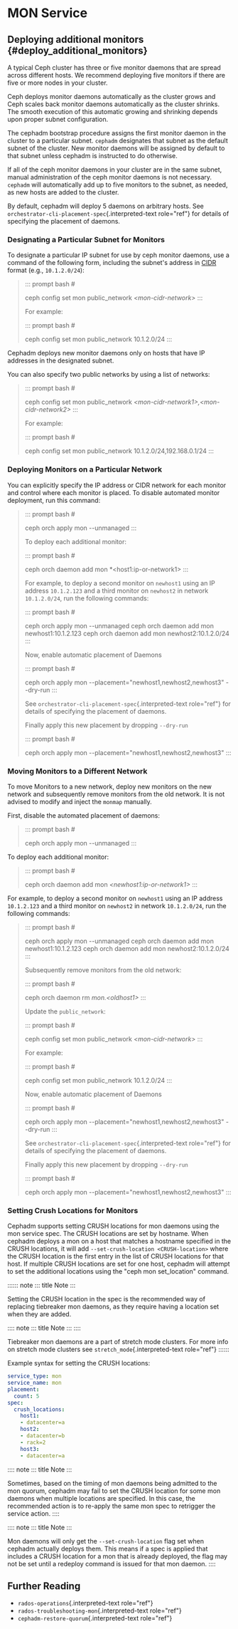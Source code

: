 # MON Service

## Deploying additional monitors {#deploy_additional_monitors}

A typical Ceph cluster has three or five monitor daemons that are spread
across different hosts. We recommend deploying five monitors if there
are five or more nodes in your cluster.

Ceph deploys monitor daemons automatically as the cluster grows and Ceph
scales back monitor daemons automatically as the cluster shrinks. The
smooth execution of this automatic growing and shrinking depends upon
proper subnet configuration.

The cephadm bootstrap procedure assigns the first monitor daemon in the
cluster to a particular subnet. `cephadm` designates that subnet as the
default subnet of the cluster. New monitor daemons will be assigned by
default to that subnet unless cephadm is instructed to do otherwise.

If all of the ceph monitor daemons in your cluster are in the same
subnet, manual administration of the ceph monitor daemons is not
necessary. `cephadm` will automatically add up to five monitors to the
subnet, as needed, as new hosts are added to the cluster.

By default, cephadm will deploy 5 daemons on arbitrary hosts. See
`orchestrator-cli-placement-spec`{.interpreted-text role="ref"} for
details of specifying the placement of daemons.

### Designating a Particular Subnet for Monitors

To designate a particular IP subnet for use by ceph monitor daemons, use
a command of the following form, including the subnet\'s address in
[CIDR](https://en.wikipedia.org/wiki/Classless_Inter-Domain_Routing#CIDR_notation)
format (e.g., `10.1.2.0/24`):

> ::: prompt
> bash \#
>
> ceph config set mon public_network *\<mon-cidr-network\>*
> :::
>
> For example:
>
> ::: prompt
> bash \#
>
> ceph config set mon public_network 10.1.2.0/24
> :::

Cephadm deploys new monitor daemons only on hosts that have IP addresses
in the designated subnet.

You can also specify two public networks by using a list of networks:

> ::: prompt
> bash \#
>
> ceph config set mon public_network
> *\<mon-cidr-network1\>,\<mon-cidr-network2\>*
> :::
>
> For example:
>
> ::: prompt
> bash \#
>
> ceph config set mon public_network 10.1.2.0/24,192.168.0.1/24
> :::

### Deploying Monitors on a Particular Network

You can explicitly specify the IP address or CIDR network for each
monitor and control where each monitor is placed. To disable automated
monitor deployment, run this command:

> ::: prompt
> bash \#
>
> ceph orch apply mon \--unmanaged
> :::
>
> To deploy each additional monitor:
>
> ::: prompt
> bash \#
>
> ceph orch daemon add mon \*\<host1:ip-or-network1\>
> :::
>
> For example, to deploy a second monitor on `newhost1` using an IP
> address `10.1.2.123` and a third monitor on `newhost2` in network
> `10.1.2.0/24`, run the following commands:
>
> ::: prompt
> bash \#
>
> ceph orch apply mon \--unmanaged ceph orch daemon add mon
> newhost1:10.1.2.123 ceph orch daemon add mon newhost2:10.1.2.0/24
> :::
>
> Now, enable automatic placement of Daemons
>
> ::: prompt
> bash \#
>
> ceph orch apply mon \--placement=\"newhost1,newhost2,newhost3\"
> \--dry-run
> :::
>
> See `orchestrator-cli-placement-spec`{.interpreted-text role="ref"}
> for details of specifying the placement of daemons.
>
> Finally apply this new placement by dropping `--dry-run`
>
> ::: prompt
> bash \#
>
> ceph orch apply mon \--placement=\"newhost1,newhost2,newhost3\"
> :::

### Moving Monitors to a Different Network

To move Monitors to a new network, deploy new monitors on the new
network and subsequently remove monitors from the old network. It is not
advised to modify and inject the `monmap` manually.

First, disable the automated placement of daemons:

> ::: prompt
> bash \#
>
> ceph orch apply mon \--unmanaged
> :::

To deploy each additional monitor:

> ::: prompt
> bash \#
>
> ceph orch daemon add mon *\<newhost1:ip-or-network1\>*
> :::

For example, to deploy a second monitor on `newhost1` using an IP
address `10.1.2.123` and a third monitor on `newhost2` in network
`10.1.2.0/24`, run the following commands:

> ::: prompt
> bash \#
>
> ceph orch apply mon \--unmanaged ceph orch daemon add mon
> newhost1:10.1.2.123 ceph orch daemon add mon newhost2:10.1.2.0/24
> :::
>
> Subsequently remove monitors from the old network:
>
> ::: prompt
> bash \#
>
> ceph orch daemon rm *mon.\<oldhost1\>*
> :::
>
> Update the `public_network`:
>
> ::: prompt
> bash \#
>
> ceph config set mon public_network *\<mon-cidr-network\>*
> :::
>
> For example:
>
> ::: prompt
> bash \#
>
> ceph config set mon public_network 10.1.2.0/24
> :::
>
> Now, enable automatic placement of Daemons
>
> ::: prompt
> bash \#
>
> ceph orch apply mon \--placement=\"newhost1,newhost2,newhost3\"
> \--dry-run
> :::
>
> See `orchestrator-cli-placement-spec`{.interpreted-text role="ref"}
> for details of specifying the placement of daemons.
>
> Finally apply this new placement by dropping `--dry-run`
>
> ::: prompt
> bash \#
>
> ceph orch apply mon \--placement=\"newhost1,newhost2,newhost3\"
> :::

### Setting Crush Locations for Monitors

Cephadm supports setting CRUSH locations for mon daemons using the mon
service spec. The CRUSH locations are set by hostname. When cephadm
deploys a mon on a host that matches a hostname specified in the CRUSH
locations, it will add `--set-crush-location <CRUSH-location>` where the
CRUSH location is the first entry in the list of CRUSH locations for
that host. If multiple CRUSH locations are set for one host, cephadm
will attempt to set the additional locations using the \"ceph mon
set_location\" command.

:::::: note
::: title
Note
:::

Setting the CRUSH location in the spec is the recommended way of
replacing tiebreaker mon daemons, as they require having a location set
when they are added.

:::: note
::: title
Note
:::
::::

Tiebreaker mon daemons are a part of stretch mode clusters. For more
info on stretch mode clusters see `stretch_mode`{.interpreted-text
role="ref"}
::::::

Example syntax for setting the CRUSH locations:

``` yaml
service_type: mon
service_name: mon
placement:
  count: 5
spec:
  crush_locations:
    host1:
    - datacenter=a
    host2:
    - datacenter=b
    - rack=2
    host3:
    - datacenter=a
```

:::: note
::: title
Note
:::

Sometimes, based on the timing of mon daemons being admitted to the mon
quorum, cephadm may fail to set the CRUSH location for some mon daemons
when multiple locations are specified. In this case, the recommended
action is to re-apply the same mon spec to retrigger the service action.
::::

:::: note
::: title
Note
:::

Mon daemons will only get the `--set-crush-location` flag set when
cephadm actually deploys them. This means if a spec is applied that
includes a CRUSH location for a mon that is already deployed, the flag
may not be set until a redeploy command is issued for that mon daemon.
::::

## Further Reading

-   `rados-operations`{.interpreted-text role="ref"}
-   `rados-troubleshooting-mon`{.interpreted-text role="ref"}
-   `cephadm-restore-quorum`{.interpreted-text role="ref"}
